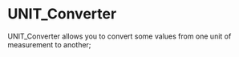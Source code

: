 # UNIT_Converter
UNIT_Converter allows you to convert some values from one unit of measurement to another;
